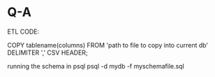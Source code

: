 # Q-A

ETL CODE:

COPY tablename(columns)
FROM 'path to file to copy into current db'
DELIMITER ','
CSV HEADER;

running the schema in psql
psql -d mydb -f myschemafile.sql
